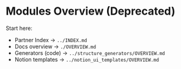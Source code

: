 <!-- Redirect stub (2025-08-09): Use new entry points. -->

# Modules Overview (Deprecated)

Start here:
- Partner Index → `../INDEX.md`
- Docs overview → `./OVERVIEW.md`
- Generators (code) → `../structure_generators/OVERVIEW.md`
- Notion templates → `../notion_ui_templates/OVERVIEW.md`
